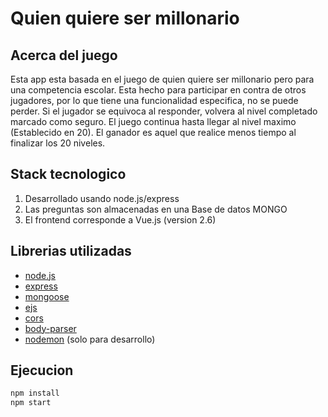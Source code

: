 # Quien quiere ser millonario

## Acerca del juego
Esta app esta basada en el juego de quien quiere ser millonario pero para una competencia escolar.
Esta hecho para participar en contra de otros jugadores, por lo que tiene una funcionalidad especifica, no se puede perder.
Si el jugador se equivoca al responder, volvera al nivel completado marcado como seguro.
El juego continua hasta llegar al nivel maximo (Establecido en 20).
El ganador es aquel que realice menos tiempo al finalizar los 20 niveles.


## Stack tecnologico

1. Desarrollado usando node.js/express
2. Las preguntas son almacenadas en una Base de datos MONGO
3. El frontend corresponde a Vue.js (version 2.6)

## Librerias utilizadas

-   [node.js](https://nodejs.org/en/)
-   [express](https://www.npmjs.com/package/express)
-   [mongoose](https://www.npmjs.com/package/mongoose)
-   [ejs](https://www.npmjs.com/package/ejs)
-   [cors](https://www.npmjs.com/package/cors)
-   [body-parser](https://www.npmjs.com/package/body-parser)
-   [nodemon](https://www.npmjs.com/package/nodemon) (solo para desarrollo)

## Ejecucion

```bash
npm install
npm start
```
